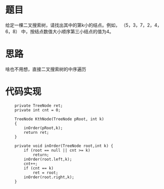 # 题目

给定一棵二叉搜索树，请找出其中的第k小的结点。例如， （5，3，7，2，4，6，8）    中，按结点数值大小顺序第三小结点的值为4。

# 思路

啥也不用想，直接二叉搜索树的中序遍历

# 代码实现


```
    private TreeNode ret;
    private int cnt = 0;
    
    TreeNode KthNode(TreeNode pRoot, int k)
    {
        inOrder(pRoot,k);
        return ret;
    }
    
    private void inOrder(TreeNode root,int k) {
        if (root == null || cnt >= k)
            return;
        inOrder(root.left,k);
        cnt++;
        if (cnt == k)
            ret = root;
        inOrder(root.right,k);
    }

```
